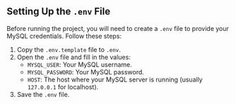 ## Setting Up the `.env` File

Before running the project, you will need to create a `.env` file to provide your MySQL credentials. Follow these steps:

1. Copy the `.env.template` file to `.env`.
2. Open the `.env` file and fill in the values:
    - `MYSQL_USER`: Your MySQL username.
    - `MYSQL_PASSWORD`: Your MySQL password.
    - `HOST`: The host where your MySQL server is running (usually `127.0.0.1` for localhost).
3. Save the `.env` file.
